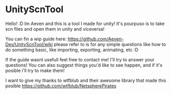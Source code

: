 # UnityScnTool

Hello! :D Im Aeven and this is a tool I made for unity! It's pourpuso is to take scn files and open them in unity and viceversa!

You can fin a wip guide here: https://github.com/Aeven-Dev/UnityScnTool/wiki please refer to is for any simple questions like how to do something basic, like importing, exporting, animating, etc :D

If the guide wasnt usefull feel free to contact me! I'll try to answer your questions! You can also suggest things you'd like to see happen, and if it's posible i'll try to make them!

I want to give my thanks to wtfblub and their awesome library that made this posible https://github.com/wtfblub/NetspherePirates

